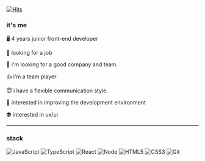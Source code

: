 <div alugn=center> 
  
[![Hits](https://hits.seeyoufarm.com/api/count/incr/badge.svg?url=https%3A%2F%2Fgithub.com%2Fhellomac87)](https://hits.seeyoufarm.com)
  
</div>

### it's me
  
🖥 4 years junior front-end developer

🐝 looking for a job 

🤔 i'm looking for a good company and team.

👍 i'm a team player

😇 i have a flexible communication style.

🤖 interested in improving the development environment

👽 interested in ux/ui

---

### stack

![JavaScript](https://img.shields.io/badge/-JavaScript-%23F7DF1C?style=flat&logo=javascript&logoColor=000000&labelColor=%23F7DF1C&color=%23FFCE5A)
![TypeScript](https://img.shields.io/badge/-TypeScript-007ACC?style=flat&logo=typescript&logoColor=white)
![React](https://img.shields.io/badge/-React-222222?style=flat&logo=react)
![Node](https://img.shields.io/badge/-Nodejs-43853d?style=flat&logo=Node.js&logoColor=white)
![HTML5](https://img.shields.io/badge/-HTML5-F05032?style=flat&logo=html5&logoColor=ffffff)
![CSS3](https://img.shields.io/badge/-CSS3-007ACC?style=flat&logo=css3)
![Git](https://img.shields.io/badge/-Git-F05032?style=flat&logo=git&logoColor=ffffff)
